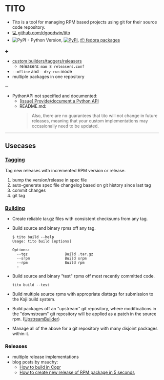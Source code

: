 # TITO

- Tito is a tool for managing RPM based projects using git for their source code repository.
- [ :computer: github.com/dgoodwin/tito](https://github.com/dgoodwin/tito)
- ![PyPI - Python Version](https://img.shields.io/pypi/pyversions/tito.svg), [![PyPI](https://img.shields.io/pypi/v/tito.svg)](https://pypi.org/project/tito/), [ :package: fedora packages](https://src.fedoraproject.org/rpms/tito)

:heavy_plus_sign:

- [custom builders/taggers/releasers](https://github.com/dgoodwin/tito#custom-builders--taggers--releasers)
  - releasers: `man 8 releasers.conf`
- `--ofline` and `--dry-run` mode
- multiple packages in one repository

:heavy_minus_sign:

- PythonAPI not specified and documented:
  - [[issue] Provide/document a Python API](https://github.com/dgoodwin/tito/issues/165)
  - README.md:
    > Also, there are no guarantees that tito will not change in future releases, meaning that your custom implementations may occasionally need to be updated.

---

## Usecases

### [Tagging](https://github.com/dgoodwin/tito#tagging-packages)

Tag new releases with incremented RPM version or release.

1. bump the version/release in spec file
2. auto-generate spec file changelog based on git history since last tag
3. commit changes
4. git tag

### [Building](https://github.com/dgoodwin/tito#custom-builders--taggers--releasers)

- Create reliable tar.gz files with consistent checksums from any tag.
- Build source and binary rpms off any tag.

  ```
  $ tito build --help
  Usage: tito build [options]

  Options:
    --tgz                 Build .tar.gz
    --srpm                Build srpm
    --rpm                 Build rpm
    :
  ```

- Build source and binary "test" rpms off most recently committed code.
  ```
  tito build --test
  ```
- Build multiple source rpms with appropriate disttags for submission to the Koji build system.

- Build packages off an "upstream" git repository, where modifications in the "downstream" git repository will be applied as a patch in the source rpm. ([UpstreamBuilder](https://github.com/dgoodwin/tito/blob/0942baa1217ad31cd5c4cbb8750de3db15410672/src/tito/builder/main.py#L701))
- Manage all of the above for a git repository with many disjoint packages within it.

### Releases

- multiple release implementations
- blog posts by msuchy:
  - [How to build in Copr](http://miroslav.suchy.cz/blog/archives/2013/12/29/how_to_build_in_copr/)
  - [How to create new release of RPM package in 5 seconds](http://miroslav.suchy.cz/blog/archives/2013/12/17/how_to_create_new_release_of_rpm_package_in_5_seconds/)
